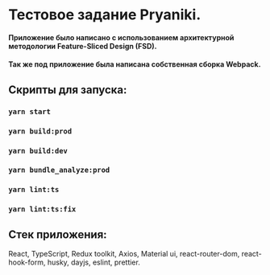 # Тестовое задание Pryaniki.
#### Приложение было написано с использованием архитектурной методологии Feature-Sliced Design (FSD).

#### Так же под приложение была написана собственная сборка Webpack.

## Скрипты для запуска:

### `yarn start`
### `yarn build:prod`
### `yarn build:dev`
### `yarn bundle_analyze:prod`
### `yarn lint:ts`
### `yarn lint:ts:fix`


## Стек приложения:
React, TypeScript, Redux toolkit, Axios, Material ui, react-router-dom, react-hook-form, husky, dayjs, eslint, prettier.